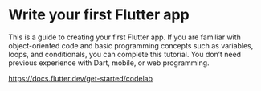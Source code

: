 # Write your first Flutter app

This is a guide to creating your first Flutter app. If you are familiar with object-oriented code and basic programming concepts such as variables, loops, and conditionals, you can complete this tutorial. You don’t need previous experience with Dart, mobile, or web programming.

https://docs.flutter.dev/get-started/codelab
